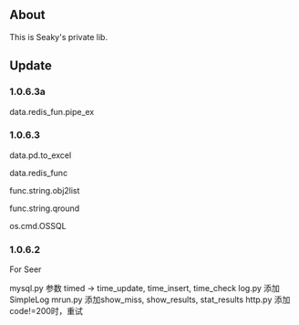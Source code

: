 ## About

This is Seaky's private lib.



## Update

### 1.0.6.3a

data.redis_fun.pipe_ex



### 1.0.6.3

data.pd.to_excel

data.redis_func

func.string.obj2list

func.string.qround

os.cmd.OSSQL



### 1.0.6.2

For Seer

mysql.py    参数 timed -> time_update, time_insert, time_check
log.py  添加SimpleLog
mrun.py 添加show_miss, show_results, stat_results
http.py 添加code!=200时，重试
